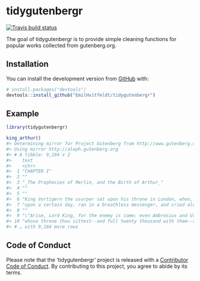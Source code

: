 
<!-- README.md is generated from README.Rmd. Please edit that file -->

# tidygutenbergr

<!-- badges: start -->

[![Travis build
status](https://travis-ci.org/EmilHvitfeldt/tidygutenbergr.svg?branch=master)](https://travis-ci.org/EmilHvitfeldt/tidygutenbergr)
<!-- badges: end -->

The goal of tidygutenbergr is to provide simple cleaning functions for
popular works collected from gutenberg.org.

## Installation

You can install the development version from
[GitHub](https://github.com/) with:

``` r
# install.packages("devtools")
devtools::install_github("EmilHvitfeldt/tidygutenbergr")
```

## Example

``` r
library(tidygutenbergr)

king_arthur()
#> Determining mirror for Project Gutenberg from http://www.gutenberg.org/robot/harvest
#> Using mirror http://aleph.gutenberg.org
#> # A tibble: 9,194 x 2
#>    text                                                                  chapter
#>    <chr>                                                                   <int>
#>  1 "CHAPTER I"                                                                 1
#>  2 ""                                                                          1
#>  3 "_The Prophecies of Merlin, and the Birth of Arthur_"                       1
#>  4 ""                                                                          1
#>  5 ""                                                                          1
#>  6 "King Vortigern the usurper sat upon his throne in London, when, sud…       1
#>  7 "upon a certain day, ran in a breathless messenger, and cried aloud-…       1
#>  8 ""                                                                          1
#>  9 "\"Arise, Lord King, for the enemy is come; even Ambrosius and Uther…       1
#> 10 "whose throne thou sittest--and full twenty thousand with them--and …       1
#> # … with 9,184 more rows
```

## Code of Conduct

Please note that the ‘tidygutenbergr’ project is released with a
[Contributor Code of Conduct](.github/CODE_OF_CONDUCT.md). By
contributing to this project, you agree to abide by its terms.
